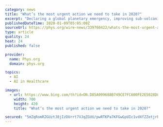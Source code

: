 ```yaml
---
category: news
title: "What’s the most urgent action we need to take in 2020?"
excerpt: "Declaring a global planetary emergency, improving sub-volcanic imaging to predict eruptions and developing artificial intelligence that works for humans are some of the ... would be particularly interesting to study Cancer therapy is moving towards a personalised therapeutic strategy, says Professor Ali Salanti, a translational microbiologist ..."
publishedDateTime: 2020-01-09T05:05:00Z
sourceUrl: https://phys.org/wire-news/339760422/whats-the-most-urgent-action-we-need-to-take-in-2020.html
type: article
quality: 24
heat: 24
published: false

provider:
  name: Phys.org
  domain: phys.org

topics:
  - AI
  - AI in Healthcare

images:
  - url: https://www.bing.com/th?id=ON.D85A099688B749CE7FC600FE2E5028D8
    width: 700
    height: 420
    title: "What’s the most urgent action we need to take in 2020?"

secured: "5mZqRomR2GUztJ8jIzDUrrt7VJqZGUU/pwRTKPa7KFGwGpUIc1vdXfZZetjrhpc991mEWuNLao5ALYt3jqfHbnLnEBpWNjhlvkfasZx14dbmdDFqKZljBp6vm94Nzb4qovuC4XjJreD1p9tqNNJa/EQ4Nuda0JbPZwLjWEanu3VBUyHcDb0ogsxOSbVVnbz7RlGszA4uyXObrSzVn1agH2XzYC4uUMflsSQaZfOGkAKtQ4K1jCRSOOm/ubpVniZhOcVut7ukIM+7uJWlVq6dPw==;qt+23RyHph/LOcv3Xxyy1A=="
---
```


